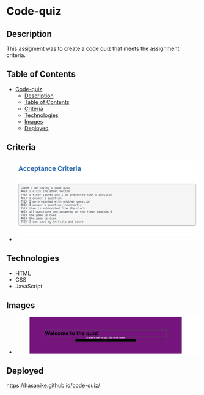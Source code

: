 # Code-quiz
## Description
This assigment was to create a code quiz that meets the assignment criteria. 

## Table of Contents

- [Code-quiz](#code-quiz)
  - [Description](#description)
  - [Table of Contents](#table-of-contents)
  - [Criteria](#criteria)
  - [Technologies](#technologies)
  - [Images](#images)
  - [Deployed](#deployed)

## Criteria
- ![alt text](/assets/images/Screenshot%202024-02-17%20at%208.52.00%20PM.png "Acceptance Criteria")
  
## Technologies
- HTML
- CSS
- JavaScript
  
## Images
- ![alt text](./assets/images/Screenshot%202024-03-04%20at%2012.33.49%20PM.png "Code quiz Beta")  
## Deployed
https://hasanike.github.io/code-quiz/